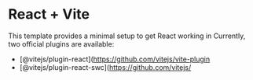 # React + Vite

This template provides a minimal setup to get React working in
Currently, two official plugins are available:

- [@vitejs/plugin-react](https://github.com/vitejs/vite-plugin
- [@vitejs/plugin-react-swc](https://github.com/vitejs/
